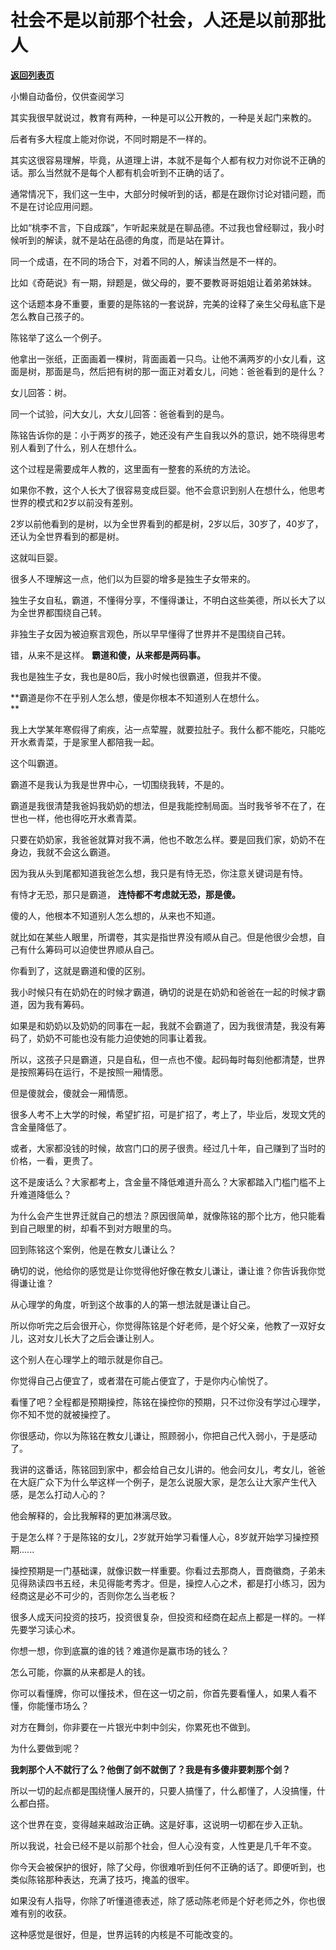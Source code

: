 # 社会不是以前那个社会，人还是以前那批人

[**返回列表页**](/gzh/记忆承载3)

小懒自动备份，仅供查阅学习

其实我很早就说过，教育有两种，一种是可以公开教的，一种是关起门来教的。  

  

后者有多大程度上能对你说，不同时期是不一样的。

  

其实这很容易理解，毕竟，从道理上讲，本就不是每个人都有权力对你说不正确的话。那么当然就不是每个人都有机会听到不正确的话了。

  

通常情况下，我们这一生中，大部分时候听到的话，都是在跟你讨论对错问题，而不是在讨论应用问题。

  

比如“桃李不言，下自成蹊”，乍听起来就是在聊品德。不过我也曾经聊过，我小时候听到的解读，就不是站在品德的角度，而是站在算计。

  

同一个成语，在不同的场合下，对着不同的人，解读当然是不一样的。

  

比如《奇葩说》有一期，辩题是，做父母的，要不要教哥哥姐姐让着弟弟妹妹。  

  

这个话题本身不重要，重要的是陈铭的一套说辞，完美的诠释了亲生父母私底下是怎么教自己孩子的。  

  

陈铭举了这么一个例子。

  

他拿出一张纸，正面画着一棵树，背面画着一只鸟。让他不满两岁的小女儿看，这面是树，那面是鸟，然后把有树的那一面正对着女儿，问她：爸爸看到的是什么？

  

女儿回答：树。

  

同一个试验，问大女儿，大女儿回答：爸爸看到的是鸟。  

  

陈铭告诉你的是：小于两岁的孩子，她还没有产生自我以外的意识，她不晓得思考别人看到了什么，别人在想什么。

  

这个过程是需要成年人教的，这里面有一整套的系统的方法论。  

  

如果你不教，这个人长大了很容易变成巨婴。他不会意识到别人在想什么，他思考世界的模式和2岁以前没有差别。  

  

2岁以前他看到的是树，以为全世界看到的都是树，2岁以后，30岁了，40岁了，还认为全世界看到的都是树。  

  

这就叫巨婴。

  

很多人不理解这一点，他们以为巨婴的增多是独生子女带来的。  

  

独生子女自私，霸道，不懂得分享，不懂得谦让，不明白这些美德，所以长大了以为全世界都围绕自己转。

  

非独生子女因为被迫察言观色，所以早早懂得了世界并不是围绕自己转。  

  

错，从来不是这样。 **霸道和傻，从来都是两码事。**

  

我也是独生子女，我也是80后，我小时候也很霸道，但我并不傻。  

  

 **霸道是你不在乎别人怎么想，傻是你根本不知道别人在想什么。  
**

  

我上大学某年寒假得了痢疾，沾一点荤腥，就要拉肚子。我什么都不能吃，只能吃开水煮青菜，于是家里人都陪我一起。  

  

这个叫霸道。  

  

霸道不是我认为我是世界中心，一切围绕我转，不是的。

  

霸道是我很清楚我爸妈我奶奶的想法，但是我能控制局面。当时我爷爷不在了，在世也一样，他也得吃开水煮青菜。

  

只要在奶奶家，我爸爸就算对我不满，他也不敢怎么样。要是回我们家，奶奶不在身边，我就不会这么霸道。  

  

因为我从头到尾都知道我爸怎么想，我只是有恃无恐，你注意关键词是有恃。

  

有恃才无恐，那只是霸道， **连恃都不考虑就无恐，那是傻。**

  

傻的人，他根本不知道别人怎么想的，从来也不知道。  

  

就比如在某些人眼里，所谓卷，其实是指世界没有顺从自己。但是他很少会想，自己有什么筹码可以迫使世界顺从自己。

  

你看到了，这就是霸道和傻的区别。  

  

我小时候只有在奶奶在的时候才霸道，确切的说是在奶奶和爸爸在一起的时候才霸道，因为我有筹码。

  

如果是和奶奶以及奶奶的同事在一起，我就不会霸道了，因为我很清楚，我没有筹码了，奶奶不可能也没有能力迫使她的同事让着我。

  

所以，这孩子只是霸道，只是自私，但一点也不傻。起码每时每刻他都清楚，世界是按照筹码在运行，不是按照一厢情愿。  

  

但是傻就会，傻就会一厢情愿。

  

很多人考不上大学的时候，希望扩招，可是扩招了，考上了，毕业后，发现文凭的含金量降低了。

  

或者，大家都没钱的时候，故宫门口的房子很贵。经过几十年，自己赚到了当时的价格，一看，更贵了。

  

这不是废话么？大家都考上，含金量不降低难道升高么？大家都踏入门槛门槛不上升难道降低么？  

  

为什么会产生世界迁就自己的想法？原因很简单，就像陈铭的那个比方，他只能看到自己眼里的树，却看不到对方眼里的鸟。  

  

回到陈铭这个案例，他是在教女儿谦让么？

  

确切的说，他给你的感觉是让你觉得他好像在教女儿谦让，谦让谁？你告诉我你觉得谦让谁？

  

从心理学的角度，听到这个故事的人的第一想法就是谦让自己。

  

所以你听完之后会很开心，你觉得陈铭是个好老师，是个好父亲，他教了一双好女儿，这对女儿长大了之后会谦让别人。

  

这个别人在心理学上的暗示就是你自己。

  

你觉得自己占便宜了，或者潜在可能占便宜了，于是你内心愉悦了。

  

看懂了吧？全程都是预期操控，陈铭在操控你的预期，只不过你没有学过心理学，你不知不觉的就被操控了。

  

你很感动，你以为陈铭在教女儿谦让，照顾弱小，你把自己代入弱小，于是感动了。  

  

我讲的这番话，陈铭回到家中，都会给自己女儿讲的。他会问女儿，考女儿，爸爸在大庭广众下为什么举这样一个例子，是怎么说服大家，是怎么让大家产生代入感，是怎么打动人心的？

  

他会解释的，会比我解释的更加淋漓尽致。  

  

于是怎么样？于是陈铭的女儿，2岁就开始学习看懂人心，8岁就开始学习操控预期......  

  

操控预期是一门基础课，就像识数一样重要。你看过去那商人，晋商徽商，子弟未见得熟读四书五经，未见得能考秀才。但是，操控人心之术，都是打小练习，因为经商这是必不可少的，否则你怎么当老板？

  

很多人成天问投资的技巧，投资很复杂，但投资和经商在起点上都是一样的。一样先要学习读心术。

  

你想一想，你到底赢的谁的钱？难道你是赢市场的钱么？

  

怎么可能，你赢的从来都是人的钱。

  

你可以看懂牌，你可以懂技术，但在这一切之前，你首先要看懂人，如果人看不懂，你能懂市场么？

  

对方在舞剑，你非要在一片银光中刺中剑尖，你累死也不做到。  

  

为什么要做到呢？

  

 **我刺那个人不就行了么？他倒了剑不就倒了？我是有多傻非要刺那个剑？**

  

所以一切的起点都是围绕懂人展开的，只要人搞懂了，什么都懂了，人没搞懂，什么都白搭。  

  

这个世界在变，变得越来越政治正确。这是好事，这说明一切都在步入正轨。

  

所以我说，社会已经不是以前那个社会，但人心没有变，人性更是几千年不变。

  

你今天会被保护的很好，除了父母，你很难听到任何不正确的话了。即便听到，也类似陈铭那种表达，充满了技巧，掩盖的很牢。

  

如果没有人指导，你除了听懂道德表述，除了感动陈老师是个好老师之外，你也很难有别的收获。

  

这种感觉是很好，但是，世界运转的内核是不可能改变的。

